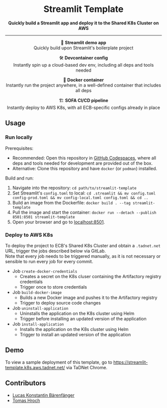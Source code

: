 <div align="center">

# Streamlit Template

**Quickly build a Streamlit app and deploy it to the Shared K8s Cluster on AWS**

<hr>

🚀 **Streamlit demo app**<br>
Quickly build upon Streamlit's boilerplate project<br>

🛠️ **Devcontainer config**<br>
Instantly spin up a cloud-based dev env, including all deps and tools needed<br>

🐳 **Docker container**<br>
Instantly run the project anywhere, in a well-defined container that includes all deps<br>

🏗️ **SOFA CI/CD pipeline**<br>
Instantly deploy to AWS K8s, with all ECB-specific configs already in place

</div>

## Usage

### Run locally

Prerequisites:
- Recommended: Open this repository in [GitHub Codespaces](https://github.com/PRS-STD/codespace-sofa), where all deps and tools needed for development are provided out of the box.
- Alternative: Clone this repository and have `docker` (or `podman`) installed.

Build and run:
1. Navigate into the repository: `cd path/to/streamlit-template`
2. Set Streamlit's `config.toml` to local: `cd .streamlit && mv config.toml config-prod.toml && mv config-local.toml config.toml && cd ..`
3. Build an image from the Dockerfile: `docker build . --tag streamlit-template`
4. Pull the image and start the container: `docker run --detach --publish 8501:8501 streamlit-template`
5. Open your browser and go to [localhost:8501](localhost:8501).

### Deploy to AWS K8s

To deploy the project to ECB's Shared K8s Cluster and obtain a `.tadnet.net` URL, trigger the jobs described below via GitLab.<br>
Note that every job needs to be triggered manually, as it is not necessary or sensible to run every job for every commit.

- Job `create-docker-credentials`
  - Creates a secret on the K8s cluser containing the Artifactory registry credentials
  - Trigger once to store credentials
- Job `build-docker-image`
  - Builds a new Docker image and pushes it to the Artifactory registry
  - Trigger to deploy source code changes
- Job `uninstall-application`
  - Uninstalls the application on the K8s cluster using Helm
  - Trigger before installing an updated version of the application
- Job `install-application`
  - Installs the application on the K8s cluster using Helm
  - Trigger to install an updated version of the application

## Demo

To view a sample deployment of this template, go to https://streamlit-template.k8s.aws.tadnet.net/ via TaDNet Chrome.

## Contributors

* [Lucas Konstantin Bärenfänger](mailto:lucas_konstantin.barenfanger.external@ecb.europa.eu)
* [Tomas Hroch](mailto:tomas.hroch@ecb.europa.eu)

